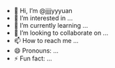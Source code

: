 - 👋 Hi, I’m @jjjjyyyuan
- 👀 I’m interested in ...
- 🌱 I’m currently learning ...
- 💞️ I’m looking to collaborate on ...
- 📫 How to reach me ...
- 😄 Pronouns: ...
- ⚡ Fun fact: ...

<!---
jjjjyyyuan/jjjjyyyuan is a ✨ special ✨ repository because its `README.md` (this file) appears on your GitHub profile.
You can click the Preview link to take a look at your changes.
--->
